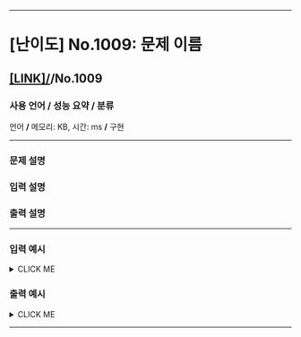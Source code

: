 <hr>

# [난이도] No.1009: 문제 이름 

## [[LINK]/](http://ascode.org/problem.php?id=1009)/No.1009 

### 사용 언어 / 성능 요약 / 분류 

언어 **/** 메모리:  KB, 시간:  ms **/** 구현 <br>

<hr>

### 문제 설명 



### 입력 설명 



### 출력 설명 



<hr>

### 입력 예시

<details><summary>CLICK ME</summary>
<pre>
<strong></strong>
</pre>
</details>

### 출력 예시

<details><summary>CLICK ME</summary>
<pre>
<strong></strong>
</pre>
</details>

<hr>
